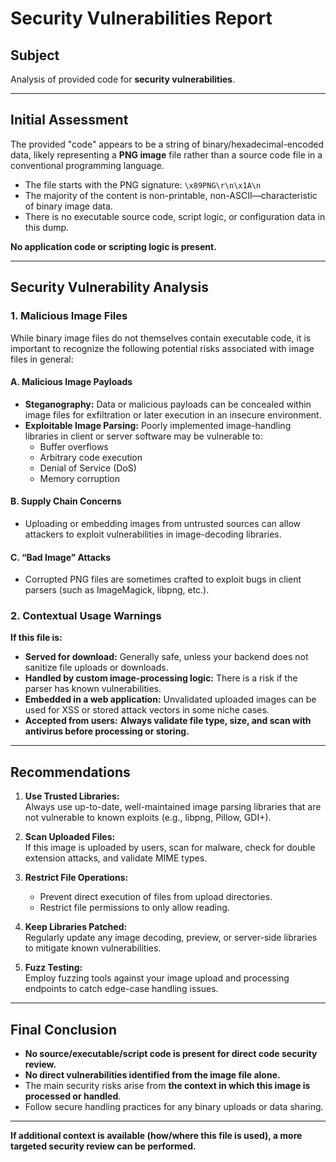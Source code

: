 # Security Vulnerabilities Report

## Subject
Analysis of provided code for **security vulnerabilities**.

---

## Initial Assessment

The provided "code" appears to be a string of binary/hexadecimal-encoded data, likely representing a **PNG image** file rather than a source code file in a conventional programming language.

- The file starts with the PNG signature: `\x89PNG\r\n\x1A\n`
- The majority of the content is non-printable, non-ASCII—characteristic of binary image data.
- There is no executable source code, script logic, or configuration data in this dump.

**No application code or scripting logic is present.**

---

## Security Vulnerability Analysis

### 1. Malicious Image Files

While binary image files do not themselves contain executable code, it is important to recognize the following potential risks associated with image files in general:

#### A. Malicious Image Payloads
- **Steganography:** Data or malicious payloads can be concealed within image files for exfiltration or later execution in an insecure environment.
- **Exploitable Image Parsing:** Poorly implemented image-handling libraries in client or server software may be vulnerable to:
    - Buffer overflows
    - Arbitrary code execution
    - Denial of Service (DoS)
    - Memory corruption

#### B. Supply Chain Concerns
- Uploading or embedding images from untrusted sources can allow attackers to exploit vulnerabilities in image-decoding libraries.

#### C. “Bad Image” Attacks
- Corrupted PNG files are sometimes crafted to exploit bugs in client parsers (such as ImageMagick, libpng, etc.).

### 2. Contextual Usage Warnings

**If this file is:**
- **Served for download:** Generally safe, unless your backend does not sanitize file uploads or downloads.
- **Handled by custom image-processing logic:** There is a risk if the parser has known vulnerabilities.
- **Embedded in a web application:** Unvalidated uploaded images can be used for XSS or stored attack vectors in some niche cases.
- **Accepted from users:** **Always validate file type, size, and scan with antivirus before processing or storing.**

---

## Recommendations

1. **Use Trusted Libraries:**  
   Always use up-to-date, well-maintained image parsing libraries that are not vulnerable to known exploits (e.g., libpng, Pillow, GDI+).

2. **Scan Uploaded Files:**  
   If this image is uploaded by users, scan for malware, check for double extension attacks, and validate MIME types.

3. **Restrict File Operations:**  
   - Prevent direct execution of files from upload directories.
   - Restrict file permissions to only allow reading.

4. **Keep Libraries Patched:**  
   Regularly update any image decoding, preview, or server-side libraries to mitigate known vulnerabilities.

5. **Fuzz Testing:**  
   Employ fuzzing tools against your image upload and processing endpoints to catch edge-case handling issues.

---

## Final Conclusion

- **No source/executable/script code is present for direct code security review.**
- **No direct vulnerabilities identified from the image file alone.**
- The main security risks arise from **the context in which this image is processed or handled**.
- Follow secure handling practices for any binary uploads or data sharing.

---

**If additional context is available (how/where this file is used), a more targeted security review can be performed.**